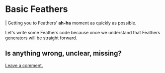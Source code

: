 # Basic Feathers

| Getting you to Feathers' **ah-ha** moment as quickly as possible.

Let's write some Feathers code
because once we understand that Feathers generators will be straight forward.

## Is anything wrong, unclear, missing?
[Leave a comment.](https://github.com/eddyystop/feathers-an-introduction/issues/new?title=Comment:Step-Basic-Readme&body=Comment:Step-Basic-Readme)
